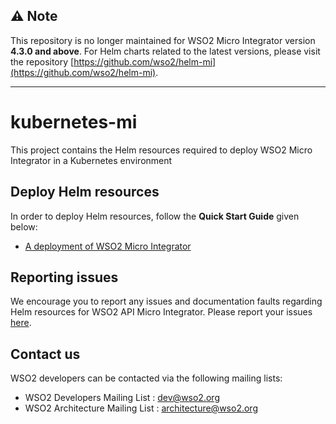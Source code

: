 ## ⚠️ Note

This repository is no longer maintained for WSO2 Micro Integrator version **4.3.0 and above**. For Helm charts related to the latest versions, please visit the repository [https://github.com/wso2/helm-mi](https://github.com/wso2/helm-mi).

---

# kubernetes-mi
This project contains the Helm resources required to deploy WSO2 Micro Integrator in a Kubernetes environment

## Deploy Helm resources

In order to deploy Helm resources, follow the **Quick Start Guide** given below:

* [A deployment of WSO2 Micro Integrator](helm/micro-integrator/README.md)

## Reporting issues

We encourage you to report any issues and documentation faults regarding Helm resources
for WSO2 API Micro Integrator. Please report your issues [here](https://github.com/wso2/kubernetes-mi/issues).

## Contact us

WSO2 developers can be contacted via the following mailing lists:

* WSO2 Developers Mailing List : [dev@wso2.org](mailto:dev@wso2.org)
* WSO2 Architecture Mailing List : [architecture@wso2.org](mailto:architecture@wso2.org)
